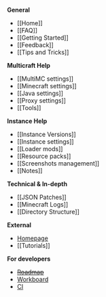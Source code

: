 **General**

* [[Home]]
* [[FAQ]]
* [[Getting Started]]
* [[Feedback]]
* [[Tips and Tricks]]

**Multicraft Help**

* [[MultiMC settings]]
* [[Minecraft settings]]
* [[Java settings]]
* [[Proxy settings]]
* [[Tools]]

**Instance Help**

* [[Instance Versions]]
* [[Instance settings]]
* [[Loader mods]]
* [[Resource packs]]
* [[Screenshots management]]
* [[Notes]]

**Technical & In-depth**

* [[JSON Patches]]
* [[Minecraft Logs]]
* [[Directory Structure]]

**External**

* [Homepage](http://multimc.org)
* [[Tutorials]]

**For developers**

* ~~[Roadmap](https://www.pivotaltracker.com/s/projects/869353)~~
* [Workboard](https://waffle.io/multimc/multimc5)
* [CI](http://ci.multimc.org/)